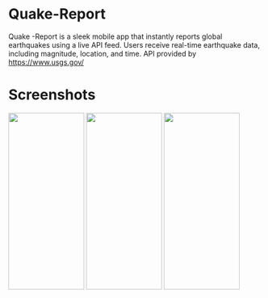 ﻿# Quake-Report
 Quake -Report is a sleek mobile app that instantly reports global earthquakes using a live API feed. Users receive real-time earthquake data, including magnitude, location, and time.
 API provided by https://www.usgs.gov/
 
# Screenshots
<img src="https://github.com/thapscoding/Quake-Report/assets/39503627/d17d9128-1008-451e-bba9-c33fc6a8a9d8" width="150" height="350">
<img src="https://github.com/thapscoding/Quake-Report/assets/39503627/f3fa0f56-3faf-4366-9f6f-898dd5fd4157" width="150" height="350">
<img src="https://github.com/thapscoding/Quake-Report/assets/39503627/0cfa910f-6bb7-427f-afe0-1a1bc687f3c5" width="150" height="350">





